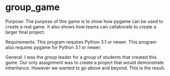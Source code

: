 # group_game

Purpose: The purpose of this game is to show how pygame can be used to create a real game. 
          It also shows how teams can callaborate to create a larger final project.

Requirements: This program requires Python 3.1 or newer.
              This program also requires pygame for Python 3.1 or newer.

General: I was the group leader for a group of students that created this game. 
        Our only assignment was to create a project that would demonstrate inheritance. 
        However we wanted to go above and beyond. This is the result.
